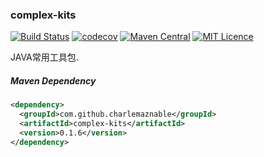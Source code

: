 ### complex-kits

[![Build Status](https://travis-ci.org/CharLemAznable/complex-kits.svg?branch=master)](https://travis-ci.org/CharLemAznable/complex-kits)
[![codecov](https://codecov.io/gh/CharLemAznable/complex-kits/branch/master/graph/badge.svg)](https://codecov.io/gh/CharLemAznable/complex-kits)
[![Maven Central](https://maven-badges.herokuapp.com/maven-central/com.github.charlemaznable/complex-kits/badge.svg)](https://maven-badges.herokuapp.com/maven-central/com.github.charlemaznable/complex-kits/)
[![MIT Licence](https://badges.frapsoft.com/os/mit/mit.svg?v=103)](https://opensource.org/licenses/mit-license.php)

JAVA常用工具包.

##### Maven Dependency

```xml
<dependency>
  <groupId>com.github.charlemaznable</groupId>
  <artifactId>complex-kits</artifactId>
  <version>0.1.6</version>
</dependency>
```
